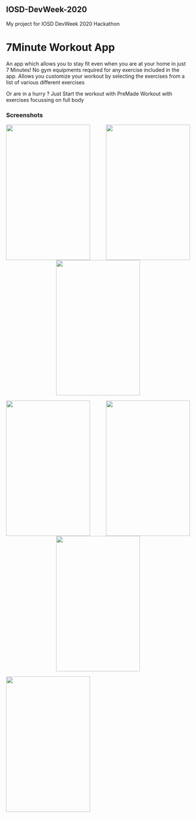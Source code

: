 ## IOSD-DevWeek-2020 
My project for IOSD DevWeek 2020 Hackathon
# 7Minute Workout App

An app which allows you to stay fit even when you are at your home in just 7 Minutes!
No gym equipments required for any exercise included in the app.
Allows you customize your workout by selecting the exercises from a list of various different exercises


Or are in a hurry ? Just Start the workout with PreMade Workout with exercises focussing on full body


### Screenshots


<img align="left" width="230" height="370" src="https://user-images.githubusercontent.com/52480794/88896935-28bb0b80-d268-11ea-8a5a-afb559f6671e.png"> <img align="right" width="230" height="370" src="https://user-images.githubusercontent.com/52480794/88897113-6750c600-d268-11ea-9554-7d3734bfeedc.png">

<p align="center">
  <img width="230" height="370" src="https://user-images.githubusercontent.com/52480794/88897049-50aa6f00-d268-11ea-94a2-20bc1a22a9de.png">
</p>

<img align="left" width="230" height="370" src="https://user-images.githubusercontent.com/52480794/88897221-92d3b080-d268-11ea-90d6-f333f60ee17a.png"> <img align="right" width="230" height="370" src="https://user-images.githubusercontent.com/52480794/88897279-a717ad80-d268-11ea-9baf-e27523704b6b.png">

<p align="center">
  <img width="230" height="370" src="https://user-images.githubusercontent.com/52480794/88897269-a4b55380-d268-11ea-947d-544f692565e6.png">
</p>

<img align="left" width="230" height="370" src="https://user-images.githubusercontent.com/52480794/88897283-a848da80-d268-11ea-9859-ab8a594c2073.png"> 
